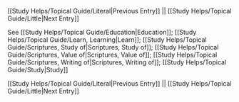 [[Study Helps/Topical Guide/Literal|Previous Entry]]  ||  [[Study Helps/Topical Guide/Little|Next Entry]]

 See [[Study Helps/Topical Guide/Education|Education]]; [[Study Helps/Topical Guide/Learn, Learning|Learn]]; [[Study Helps/Topical Guide/Scriptures, Study of|Scriptures, Study of]]; [[Study Helps/Topical Guide/Scriptures, Value of|Scriptures, Value of]]; [[Study Helps/Topical Guide/Scriptures, Writing of|Scriptures, Writing of]]; [[Study Helps/Topical Guide/Study|Study]]

[[Study Helps/Topical Guide/Literal|Previous Entry]]  ||  [[Study Helps/Topical Guide/Little|Next Entry]]